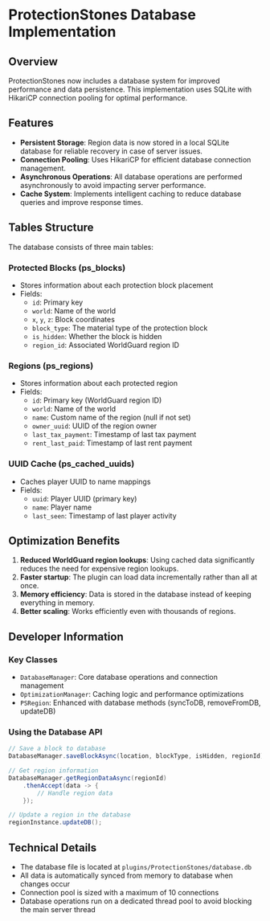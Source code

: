 # ProtectionStones Database Implementation

## Overview

ProtectionStones now includes a database system for improved performance and data persistence. This implementation uses SQLite with HikariCP connection pooling for optimal performance.

## Features

- **Persistent Storage**: Region data is now stored in a local SQLite database for reliable recovery in case of server issues.
- **Connection Pooling**: Uses HikariCP for efficient database connection management.
- **Asynchronous Operations**: All database operations are performed asynchronously to avoid impacting server performance.
- **Cache System**: Implements intelligent caching to reduce database queries and improve response times.

## Tables Structure

The database consists of three main tables:

### Protected Blocks (ps_blocks)
- Stores information about each protection block placement
- Fields:
  - `id`: Primary key
  - `world`: Name of the world
  - `x`, `y`, `z`: Block coordinates
  - `block_type`: The material type of the protection block
  - `is_hidden`: Whether the block is hidden
  - `region_id`: Associated WorldGuard region ID

### Regions (ps_regions)
- Stores information about each protected region
- Fields:
  - `id`: Primary key (WorldGuard region ID)
  - `world`: Name of the world
  - `name`: Custom name of the region (null if not set)
  - `owner_uuid`: UUID of the region owner
  - `last_tax_payment`: Timestamp of last tax payment
  - `rent_last_paid`: Timestamp of last rent payment

### UUID Cache (ps_cached_uuids)
- Caches player UUID to name mappings
- Fields:
  - `uuid`: Player UUID (primary key)
  - `name`: Player name
  - `last_seen`: Timestamp of last player activity

## Optimization Benefits

1. **Reduced WorldGuard region lookups**: Using cached data significantly reduces the need for expensive region lookups.
2. **Faster startup**: The plugin can load data incrementally rather than all at once.
3. **Memory efficiency**: Data is stored in the database instead of keeping everything in memory.
4. **Better scaling**: Works efficiently even with thousands of regions.

## Developer Information

### Key Classes
- `DatabaseManager`: Core database operations and connection management
- `OptimizationManager`: Caching logic and performance optimizations
- `PSRegion`: Enhanced with database methods (syncToDB, removeFromDB, updateDB)

### Using the Database API
```java
// Save a block to database
DatabaseManager.saveBlockAsync(location, blockType, isHidden, regionId);

// Get region information
DatabaseManager.getRegionDataAsync(regionId)
    .thenAccept(data -> {
        // Handle region data
    });

// Update a region in the database
regionInstance.updateDB();
```

## Technical Details

- The database file is located at `plugins/ProtectionStones/database.db`
- All data is automatically synced from memory to database when changes occur
- Connection pool is sized with a maximum of 10 connections
- Database operations run on a dedicated thread pool to avoid blocking the main server thread 